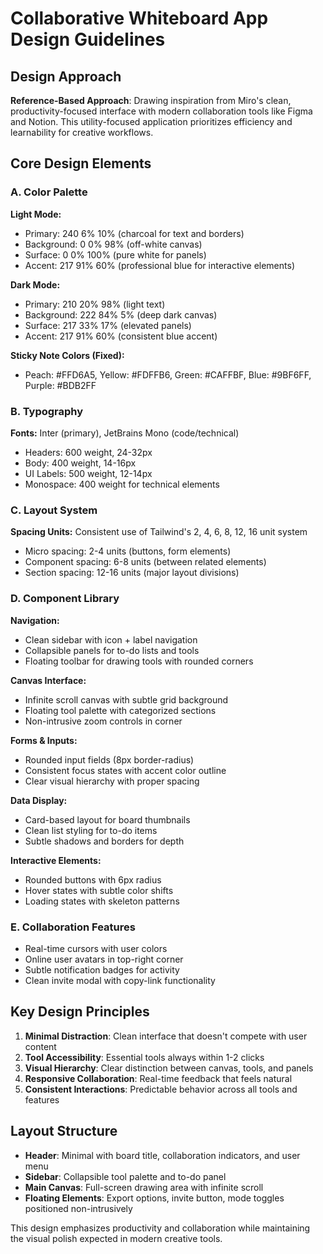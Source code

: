 # Collaborative Whiteboard App Design Guidelines

## Design Approach
**Reference-Based Approach**: Drawing inspiration from Miro's clean, productivity-focused interface with modern collaboration tools like Figma and Notion. This utility-focused application prioritizes efficiency and learnability for creative workflows.

## Core Design Elements

### A. Color Palette
**Light Mode:**
- Primary: 240 6% 10% (charcoal for text and borders)
- Background: 0 0% 98% (off-white canvas)
- Surface: 0 0% 100% (pure white for panels)
- Accent: 217 91% 60% (professional blue for interactive elements)

**Dark Mode:**
- Primary: 210 20% 98% (light text)
- Background: 222 84% 5% (deep dark canvas)
- Surface: 217 33% 17% (elevated panels)
- Accent: 217 91% 60% (consistent blue accent)

**Sticky Note Colors (Fixed):**
- Peach: #FFD6A5, Yellow: #FDFFB6, Green: #CAFFBF, Blue: #9BF6FF, Purple: #BDB2FF

### B. Typography
**Fonts:** Inter (primary), JetBrains Mono (code/technical)
- Headers: 600 weight, 24-32px
- Body: 400 weight, 14-16px  
- UI Labels: 500 weight, 12-14px
- Monospace: 400 weight for technical elements

### C. Layout System
**Spacing Units:** Consistent use of Tailwind's 2, 4, 6, 8, 12, 16 unit system
- Micro spacing: 2-4 units (buttons, form elements)
- Component spacing: 6-8 units (between related elements)
- Section spacing: 12-16 units (major layout divisions)

### D. Component Library

**Navigation:**
- Clean sidebar with icon + label navigation
- Collapsible panels for to-do lists and tools
- Floating toolbar for drawing tools with rounded corners

**Canvas Interface:**
- Infinite scroll canvas with subtle grid background
- Floating tool palette with categorized sections
- Non-intrusive zoom controls in corner

**Forms & Inputs:**
- Rounded input fields (8px border-radius)
- Consistent focus states with accent color outline
- Clear visual hierarchy with proper spacing

**Data Display:**
- Card-based layout for board thumbnails
- Clean list styling for to-do items
- Subtle shadows and borders for depth

**Interactive Elements:**
- Rounded buttons with 6px radius
- Hover states with subtle color shifts
- Loading states with skeleton patterns

### E. Collaboration Features
- Real-time cursors with user colors
- Online user avatars in top-right corner
- Subtle notification badges for activity
- Clean invite modal with copy-link functionality

## Key Design Principles
1. **Minimal Distraction**: Clean interface that doesn't compete with user content
2. **Tool Accessibility**: Essential tools always within 1-2 clicks
3. **Visual Hierarchy**: Clear distinction between canvas, tools, and panels  
4. **Responsive Collaboration**: Real-time feedback that feels natural
5. **Consistent Interactions**: Predictable behavior across all tools and features

## Layout Structure
- **Header**: Minimal with board title, collaboration indicators, and user menu
- **Sidebar**: Collapsible tool palette and to-do panel
- **Main Canvas**: Full-screen drawing area with infinite scroll
- **Floating Elements**: Export options, invite button, mode toggles positioned non-intrusively

This design emphasizes productivity and collaboration while maintaining the visual polish expected in modern creative tools.